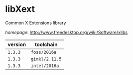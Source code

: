 # libXext

Common X Extensions library

*homepage*: <http://www.freedesktop.org/wiki/Software/xlibs>

version | toolchain
--------|----------
``1.3.3`` | ``foss/2016a``
``1.3.3`` | ``gimkl/2.11.5``
``1.3.3`` | ``intel/2016a``
